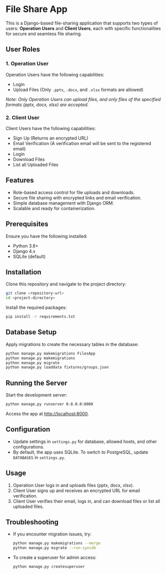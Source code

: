 
# File Share App

This is a Django-based file-sharing application that supports two types of users: **Operation Users** and **Client Users**, each with specific functionalities for secure and seamless file sharing.

## User Roles

### 1. Operation User
Operation Users have the following capabilities:

- Login
- Upload Files (Only `.pptx`, `.docx`, and `.xlsx` formats are allowed)

*Note: Only Operation Users can upload files, and only files of the specified formats (pptx, docx, xlsx) are accepted.*

### 2. Client User
Client Users have the following capabilities:

- Sign Up (Returns an encrypted URL)
- Email Verification (A verification email will be sent to the registered email)
- Login
- Download Files
- List all Uploaded Files

## Features

- Role-based access control for file uploads and downloads.
- Secure file sharing with encrypted links and email verification.
- Simple database management with Django ORM.
- Scalable and ready for containerization.

## Prerequisites

Ensure you have the following installed:

- Python 3.8+
- Django 4.x
- SQLite (default) 

## Installation

Clone this repository and navigate to the project directory:

```bash
git clone <repository-url>
cd <project-directory>
```

Install the required packages:

```bash
pip install -r requirements.txt
```

## Database Setup

Apply migrations to create the necessary tables in the database:

```bash
python manage.py makemigrations FilesApp
python manage.py makemigrations
python manage.py migrate
python manage.py loaddata fixtures/groups.json
```

## Running the Server

Start the development server:

```bash
python manage.py runserver 0.0.0.0:8000
```

Access the app at [http://localhost:8000](http://localhost:8000).

## Configuration

- Update settings in `settings.py` for database, allowed hosts, and other configurations.
- By default, the app uses SQLite. To switch to PostgreSQL, update `DATABASES` in `settings.py`.

## Usage

1. Operation User logs in and uploads files (pptx, docx, xlsx).
2. Client User signs up and receives an encrypted URL for email verification.
3. Client User verifies their email, logs in, and can download files or list all uploaded files.

## Troubleshooting

- If you encounter migration issues, try:

  ```bash
  python manage.py makemigrations --merge
  python manage.py migrate --run-syncdb
  ```

- To create a superuser for admin access:

  ```bash
  python manage.py createsuperuser
  ```


